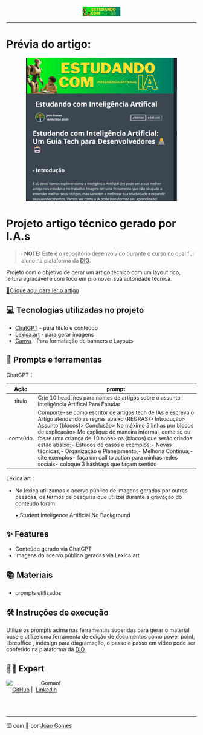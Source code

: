 <p align="center">
    <img width="100" src=".github/assets/banner.png">
</p>

-------
# Prévia do artigo:

<p align="center">
  <img 
    src=".github/assets/previa.png"
    width="400"  
  />
</p>

# Projeto artigo técnico gerado por I.A.s


 > ℹ️ **NOTE:** Este é o repositório desenvolvido durante o curso no qual fui aluno na plataforma da [DIO](https://dio.me).

Projeto com o objetivo de gerar um artigo técnico com um layout rico, leitura agradável e com foco em promover sua autoridade técnica.

<a href="https://web.dio.me/articles/estudando-com-inteligencia-artifical?back=%2Farticles&open-modal=true&page=1&order=oldest" title="View PDF now"> 📕Clique aqui para ler o artigo</a>

## 💻 Tecnologias utilizadas no projeto

- [ChatGPT](https://chat.openai.com/) - para título e conteúdo
- [Lexica.art](https://lexica.art/) - para gerar imagens
- [Canva](https://www.canva.com) - Para formatação de banners e Layouts

## 📄 Prompts e ferramentas


ChatGPT：

|   Ação   | prompt                                                                                                                                                                                                                                                                         |
| :------: | ------------------------------------------------------------------------------------------------------------------------------------------------------------------------------------------------------------------------------------------------------------------------------ |
|  título  | Crie 10 headlines para nomes de artigos sobre o assunto Inteligência Artifical Para Estudar                                                                          |
| conteúdo |  Comporte-se como escritor de artigos tech de IAs e escreva o Artigo atendendo as regras abaixo {REGRAS}> Introdução> Assunto {blocos}> Conclusão> No máximo 5 linhas por blocos de explicação> Me explique de maneira informal, como se eu fosse uma criança de 10 anos> os {blocos} que serão criados estão abaixo:- Estudos de casos e exemplos;- Novas técnicas;- Organização e Planejamento;- Melhoria Contínua;- cite exemplos- faça um call to action para minhas redes sociais- coloque 3 hashtags que façam sentido |


Lexica.art：

- No léxica utilizamos o acervo público de imagens geradas por outras pessoas, os termos de pesquisa que utilizei durante a gravação do conteúdo foram:

  • Student Inteligence Artificial No Background



## ✨ Features

- Conteúdo gerado via ChatGPT
- Imagens do acervo público geradas via Lexica.art

## 📚 Materiais

- prompts utilizados

## 🛠️ Instruções de execução

Utilize os prompts acima nas ferramentas sugeridas para gerar o material base e utilize uma ferramenta de edição de documentos como power point, libreoffice , indesign para diagramação, o passo a passo em vídeo pode ser conferido na plataforma da [DIO](https://dio.me).

## 👨‍💻 Expert

<p>
    <img 
      align=left 
      margin=10 
      width=80 
      src="https://avatars.githubusercontent.com/u/154935743?u=b357dfa1d94049a2afc2922603a45a07a3f0641b&amp;v=4"
    />
    <p>&nbsp&nbsp&nbspGomaof<br>
    &nbsp&nbsp&nbsp
    <a href="https://github.com/gomaof/">
    GitHub</a>&nbsp;|&nbsp;
    <a href="https://linkedin.com/in/joaogomess/">LinkedIn</a>
&nbsp;
</p>
<br/><br/>
<p>

---

⌨️ com 💜 por [Joao Gomes](https://github.com/gomaof)
